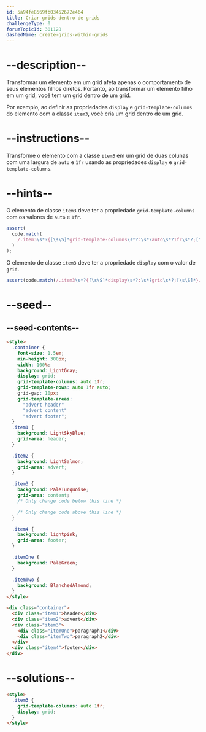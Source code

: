 ```yaml
---
id: 5a94fe8569fb03452672e464
title: Criar grids dentro de grids
challengeType: 0
forumTopicId: 301128
dashedName: create-grids-within-grids
---
```


# --description--

Transformar um elemento em um grid afeta apenas o comportamento de seus elementos filhos diretos. Portanto, ao transformar um elemento filho em um grid, você tem um grid dentro de um grid.

Por exemplo, ao definir as propriedades `display` e `grid-template-columns` do elemento com a classe `item3`, você cria um grid dentro de um grid.

# --instructions--

Transforme o elemento com a classe `item3` em um grid de duas colunas com uma largura de `auto` e `1fr` usando as propriedades `display` e `grid-template-columns`.

# --hints--

O elemento de classe `item3` deve ter a propriedade `grid-template-columns` com os valores de `auto` e `1fr`.

```js
assert(
  code.match(
    /.item3\s*?{[\s\S]*grid-template-columns\s*?:\s*?auto\s*?1fr\s*?;[\s\S]*}/gi
  )
);
```

O elemento de classe `item3` deve ter a propriedade `display` com o valor de `grid`.

```js
assert(code.match(/.item3\s*?{[\s\S]*display\s*?:\s*?grid\s*?;[\s\S]*}/gi));
```

# --seed--

## --seed-contents--

```html
<style>
  .container {
    font-size: 1.5em;
    min-height: 300px;
    width: 100%;
    background: LightGray;
    display: grid;
    grid-template-columns: auto 1fr;
    grid-template-rows: auto 1fr auto;
    grid-gap: 10px;
    grid-template-areas:
      "advert header"
      "advert content"
      "advert footer";
  }
  .item1 {
    background: LightSkyBlue;
    grid-area: header;
  }

  .item2 {
    background: LightSalmon;
    grid-area: advert;
  }

  .item3 {
    background: PaleTurquoise;
    grid-area: content;
    /* Only change code below this line */

    /* Only change code above this line */
  }

  .item4 {
    background: lightpink;
    grid-area: footer;
  }

  .itemOne {
    background: PaleGreen;
  }

  .itemTwo {
    background: BlanchedAlmond;
  }
</style>

<div class="container">
  <div class="item1">header</div>
  <div class="item2">advert</div>
  <div class="item3">
    <div class="itemOne">paragraph1</div>
    <div class="itemTwo">paragraph2</div>
  </div>
  <div class="item4">footer</div>
</div>
```

# --solutions--

```html
<style>
  .item3 {
    grid-template-columns: auto 1fr;
    display: grid;
  }
</style>
```
